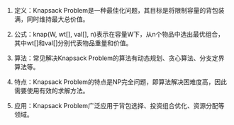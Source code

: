 

1. 定义：Knapsack Problem是一种最佳化问题，其目标是将限制容量的背包装满，同时维持最大总价值。

2. 公式：knap(W, wt[], val[], n)表示在容量W下，从n个物品中选出最优组合，其中wt[]和val[]分别代表物品重量和价值。

3. 算法：常见解决Knapsack Problem的算法有动态规划、贪心算法、分支定界算法等。

4. 特点：Knapsack Problem的特点是NP完全问题，即算法解决困难度高，因此需要使用有效的求解方法。

5. 应用：Knapsack Problem广泛应用于背包选择、投资组合优化、资源分配等领域。